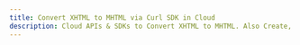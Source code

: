 ---title: Convert XHTML to MHTML via Curl SDK in Clouddescription: Cloud APIs & SDKs to Convert XHTML to MHTML. Also Create, Edit & Render Microsoft Word & OpenOffice documents in the Cloud.---